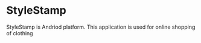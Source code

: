 # StyleStamp
StyleStamp is Andriod platform.
This application is used for online shopping of clothing 
